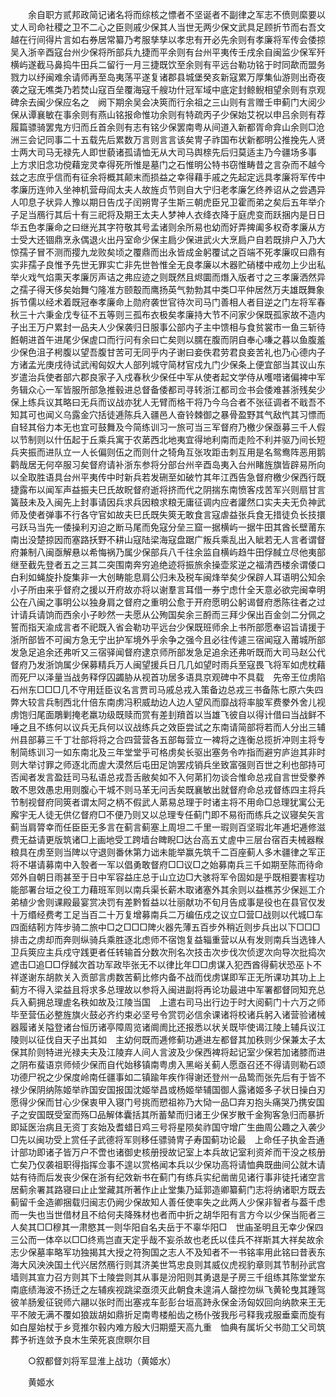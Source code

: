 <!-- { "loadSidebar": true } -->
　　余自职方贰邦政简记诸名将而综核之慓者不坚诞者不副律之军志不偾则縻要以丈人司命社稷之卫不二心之臣则戚少保其人当世无两少保文武具足顾折节而右吾文越在行间得片言如右券居常纂乃考服孳孳以孝忠有开必先余则有孝廉将军传会倭掠吴入浙辛酉寇台州少保将所部兵九捷而平余则有台州平夷传壬戌余自闽监少保军歼横屿遂截马鼻捣牛田兵二留行一月三捷既饮至余则有平远台勒功铭于时同歃而盟务戮力以纾闽难余请师再至岛夷荡平遂复诸郡县城堡癸亥新寇累万厚集仙游则出奇夜袭之寇无噍类乃若焚山寇百垒覆海寇千艘功什冠军域中底定封鲸鲵相望余则有京观碑余去闽少保应名之　阙下期余吴会决筴而行余祖之三山则有言赠壬申蓟门大阅少保从谭襄敏在事余则有燕山铭报命惟功余则有特疏丙子少保始艾祝以申吕余则有荐履篇骠骑罢鬼方归而丘首余则有志有铭少保罢南粤从间道入新都胥命弇山余则□沧洲三会记同事二十五载先后累数万言则言言该矣冑子祚国布状新都明公推挽先人贤士两大司马无禄先人即世藐诸孤请恤无从大司马舆榇先后归莫适主乃今疆场多事　上方求旧念功傥藉宠灵幸得死所惟是墓门之石惟明公特书窃惟畴昔之言杂而不越今兹之志庶乎信而有征余将概其颠末而损益之幸得藉手戚之先起定远具孝廉将军传中孝廉历连帅入坐神机营母阎太夫人故旌贞节则自大宁归老孝廉乞终养诏从之尝遇异人叩息子状异人豫以期日告戊子闰朔冑子生斯三朝虎臣兄卫霍而弟之矣后五年举介子足当鴈行其后十有三祀将及期王太夫人梦神人衣绛衣降于庭虎变而跃捆内是日日华五色孝廉命之曰继光其字符敬其号孟诸则余所易也幼而好弄捭阖多权奇孝廉从方士受大还锢鼎烹永偶退火出丹室命少保主扃少保进武火大烹扃户自若既排户入乃大惊孺子冒不测而撄九龙败矣顷之覆鼎而出永皆成金躬覆试之百端不死孝廉叹曰鼎有实非孺子良惟予先世无罪实亡非先世咎惟全无良孝廉以木器贮硝楼中戒勿上少出私举火戏气焰熏天孝廉厉声诘之弗应迹之则既然且烬圜而熸入版者寸之三孝廉洒然异之孺子得天侈矣始舞勺隆准方颐鷇而鹰扬英气勃勃其中类□平仲居然万夫雄既舞象拆节儒以经术着既冠奉孝廉命上勋府袭世官待次司马门善相人者目逆之门左将军春秋三十六秉金戊专征不五等则三孤布衣极矣孝廉持大节不问家少保既孤家故不造内子出王万户累封一品夫人少保袭归日服事公部内子主中馈相与食贫裳市一鱼三斩待餁朝进首午进尾少保虗口而行问有余曰亡矣则以臑在腹而阴自奉心嗛之暮以鱼腹羞少保色沮子枵腹以望吾腹甘苦可无同乎内子谢曰妾佚君劳君良妾苦礼也乃心德内子方诸孟光庚戌待试武闱匈奴大人部列城守简材官戍九门少保条上便宜部当其议山东岁遣治兵使者部六郡良家子入戍春秋少保任中军从使者起文学侍从嚄唶诸偏裨中军务辑众心一军皆服所部急推毂进总督备倭都司寻转浙江都司佥书会倭难甚浙残矣少保上练兵议其略曰无兵而议战亦犹人无臂而格干将乃今乌合者不张征调者不戢吾不知其可也闻义乌露金穴括徒逓陈兵入疆邑人奋铃棘御之暴骨盈野其气敌忾其习慓而自轻其俗力本无也宜可鼓舞及今简练训习一旅可当三军督府乃檄少保亟募三千人假以节制则以什伍起于丘乘兵寓于农苐西北地夷宜得地利南而走险不利并驱乃间长短兵夹振而进队立一人长偏则伍之而则什之犄角互张攻距击刺互用是名鸳鸯阵恶用鹅鹳哉居无何卒服习矣督府请补浙东参将分部台州辛酉岛夷入台州睹旌旗皆辟易所向以全取胜语具台州平夷传中时新兵若发硎至如破竹其年江西告急督府檄少保西行既捷露布以闻军声益振夫巳氏故眖督府逝将挤而代之阴揣东南愤客戍苦军兴则扇甘言簧鼓未及入闽先上封事请因兵求兵因粮求粮无庸征调内应者讙然口实夫夫无负神武师及使者弹事不行各守官如故夫巳氏既失筴无敢食言寇虐益张兵食无措徒负长技擐弓跃马当先一倭操利刃迫之断马尾而免寇分垒三窟一据横屿一据牛田其酋长壁莆东南出没楚掠因而塞路扷野不耕山寇陆梁海寇盘踞广叛兵乘乱出入眦若无人言者谓督府兼制八闽亟解悬以希悔祸乃属少保部兵八千往余监自横屿趋牛田俘馘立尽他夷部继至截先登者五之三其二突围南奔穷追绝迹将振旅余操壶浆逆之福清西楼余谓倭口白利如蝇旋扑旋集非一大创畴能息肩公归未及税车闽烽举矣少保辟人耳语明公知余小子所由来乎督府之援以开府故亦将以谢羣言耳借一券宁虑什全天意必欲完闽幸明公在八闽之事明公以独身肩之督府之重明公愈于开府愿明公躬谒督府悉陈往者之过计请兵请饷而西余小子眇然一夫愿从公殉国矣余三酹而三拜少保出百金剑二分佩之誓而指天渝成言者不祀既入省会勒功平远台少保既班师余上书所部愿奉诏旨请援于浙所部皆不可闽方急无宁出护军境外乎余争之强今且必往传遽三宿闻寇入莆城所部发急足追余还弗听又三宿驿闻督府逮京师所部发急足追余还弗听既而大司马赵公代督府乃发浙饷属少保募精兵万人闽望援兵日几几如望时雨兵至寇畏飞将军如虎枕藉而死尸以泽量当战务释俘囚蠲胁从视首功居多语具京观碑中不具载　先帝王位虏陷石州东□□□几不守用廷臣议名言贾司马戚总戎入策备边总戎三书备陈七原六失四弊大较言兵制西北什倍东南虏冯积威劫边人边人望风而靡战将率朘军费豢外舍儿视虏饱归尾面鵰剿掩老羸功级既赎而赏有差刲羵首以当雄飞彼自以得计借曰当战鲜不唾之且不练何以议兵无兵何以议战练兵之效臣尝试之东南请简部将若而人分出三辅州县部募三千丁壮部将将之合四营营各五部每营立一裨将之连衡总揽折冲则主将专制简练训习一如东南北及三年堂堂乎可格虏矣长驱出塞务令咋指而避穷庐迨其非时则大举讨罪之师逐北而虗大漠然后屯田足饷罢戍销兵坐致富强则百世之利也部持可否闻者发言盈廷司马私语总戎吾舌敝矣如不入何苐扪勿谈合惟命总戎自言世受豢养敢不思效愚忠用则腹心干城不则马革无问舌矣既襄敏出就督府命总戎督练四主将兵节制视督府同筴者谓太阿之柄不假武人苐易总理于时诸主将不用命□总理犹寓公无廨宇无人徒无供亿督府□不便乃则又以总理专任蓟门即不易衔而练兵之议寝矣矢言蓟当肩膂幸而任臣臣无多言在蓟言蓟塞上周坦二千里一瑕则百坚瑕北年逓圯逓修滋费无益请更版筑诸□上画地受工跨墙台睥睨□达台高五丈虗中三层台宿百夫械器糇粮具在虏至则当陴以守退则番休第力诎未能举赢先筑千二百座蓟人多木疆律之军正将不堪请募南中入彀者一军以倡勇敢督府□□议□之始募南兵三千如期至陈而待命郊外自朝日雨甚至于日中军容益庄总于山立边□大骇将军令固如是乎既相要害程功能部署台垣之役工力藉班军则以南兵渠长薪木取诸塞外其余则以益樵苏少保廵工介弟植少舍则课殿最宴赏决罚有差黔晳益以壮丽献功不旬月告成事是役也在县官仅发十万缗经费考工足当百二十万复增募南兵二万编伍戍之议立□营□战则以代城□车四面结靷方阵步骑二旅中□之□□□陴火器先薄五百步外稍近则步兵出以下□□□排击之虏却而奔则纵骑兵乘胜逐北虑师不宿饱复益辎重营以从有发则南兵当选锋人卫兵筴应主兵戍守践更者任转输首分数次刑名次技击次步伐次侦逻次向导次批捣次遮击□追□□俘馘次首功军政毕张无不以律比年□□虏谋入犯西酋得蓟状恐巫卜不祥遂谢东胡款关入贡部言虏数苦蓟比修内备不战而伐虏谋即军正无所课功其功上上蓟方不得入梁益且将求多总理故以参将入闽进副将再论功最进中军署都督同知充总兵入蓟拥总理虗名秩如故及江陵当国　上遣右司马出行边于时大阅蓟门十六万之师毕至营伍必整旌旗火鼓必齐约束必坚号令赏罚必信余课诸将校诸兵躬入诸营验诸械器履诸关隘登诸台恒历诸亭障周览诸阛阓比还报悉以状关既毕使谒江陵上辅兵议江陵则以征伐自天子出其如　主幼何既而逓修蓟功逓进左都督其加秩则少保兼太子太保其阶则特进光禄夫夫及江陵弃人间人言波及少保西裨将起记室少保若加诸膝而进之阴布蜚语京师倾少保而自代始移镇南粤虏入黑峪关蓟人愿亟召还不得请则勒石颂功德尸祝之少保度岭南任疆事如二镇踰年疾作得谢还登州一品鸷而张先后有于皆不禄少保阴纳陈姬举祚国安国报国沈姬举昌或杨姬举辅国御人露诸姬多子状日操白刃愿得少保而甘心少保衷甲入寝门号挑而愬祖祢乃大恸一品□弃刃抱头痛哭乃携安国子之安国既受室而殇□品解体囊括其所蓄辇而归诸王少保岁散千金狥客急归而暴折即延医治病且无资丁亥始及耆蜡日鸡三号将星陨矣祚国守增广生曲周公趣之入袭少□先以闽功受上赏任子武德将军则移任骠骑冑子寿国蓟功论最　上命任子执金吾通计部功即诸子皆万户不啻也诸御史核册授故记室上本兵故记室利资斧而干没之核册亡矣乃仅袭祖职得指挥佥事不遑以赏格闻本兵以少保功高将请恤典既曲间公就木请姑有待而后发丧少保在浙有纪效新书在蓟门有练兵实纪凿凿见诸行事非徒托诸空言居蓟余署其路寝曰止止堂藏其所著作止止堂集乃延郭造卿纂蓟门志将纳诸职方既去蓟留千金造卿捆载归闽志仍阙少保故知人善任使率失之此两人少保非智者与葢千虑而一失也当世借材且不给何夫降殊材也者而中折之胡华阳有言方今以少保当阨者三人矣其□□穆其一肃愍其一则华阳自名夫岳于不辜华阳□　世庙圣明且无幸少保四三公而一体卒以□□终焉岂直天定乎哉不妄杀故也老氏以佳兵不祥斯其大祥矣故余志少保墓率略军功独揭其大授之符狥国之志人不及知者不一书铭率用此铭曰昔表东海大风泱泱国土代兴居然鴈行则其济美世笃忠良则其威仪虎视豹章则其节制孙武宫墙则其宣力召方则其下士陵尝则其从事是汾阳则其勇退是子房三千组练其陈堂堂东南底绩海波不扬迁之左辅疾视跳梁亟须灭此朝食未遑涓人罄控勿纵飞黄轮曳其踵驾彼羊肠爰征锐师六翮以张时而出塞戎车彭彭台垣高跱永保金汤匈奴回向纳款来王无平不陂无满不覆如狼跋胡如鼎折足南粤楼船齿之杨仆弢我彤弓释我戎服垂槖而旋有如白屋始杖于乡竞推尔毂内难方殷大归期蹙天高九重　恤典有属圻父书勋工父司筑葬予祈连敛予良木生荣死哀庶瞑尔目 

　　○叙都督刘将军显淮上战功（黄姬水） 

　　黄姬水 
